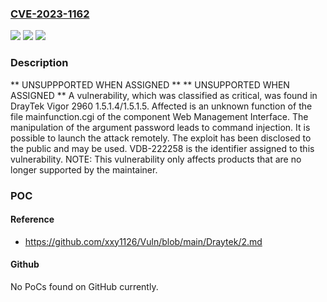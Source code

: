 ### [CVE-2023-1162](https://cve.mitre.org/cgi-bin/cvename.cgi?name=CVE-2023-1162)
![](https://img.shields.io/static/v1?label=Product&message=Vigor%202960&color=blue)
![](https://img.shields.io/static/v1?label=Version&message=%3D%201.5.1.4%20&color=brighgreen)
![](https://img.shields.io/static/v1?label=Vulnerability&message=CWE-77%20Command%20Injection&color=brighgreen)

### Description

** UNSUPPPORTED WHEN ASSIGNED ** ** UNSUPPORTED WHEN ASSIGNED ** A vulnerability, which was classified as critical, was found in DrayTek Vigor 2960 1.5.1.4/1.5.1.5. Affected is an unknown function of the file mainfunction.cgi of the component Web Management Interface. The manipulation of the argument password leads to command injection. It is possible to launch the attack remotely. The exploit has been disclosed to the public and may be used. VDB-222258 is the identifier assigned to this vulnerability. NOTE: This vulnerability only affects products that are no longer supported by the maintainer.

### POC

#### Reference
- https://github.com/xxy1126/Vuln/blob/main/Draytek/2.md

#### Github
No PoCs found on GitHub currently.

